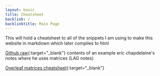 ```yaml
---
layout: basic
title: Cheatsheet
backlink: /
backlinktitle: Main Page
---
```

This will hold a cheatsheet to all of the snippets I am using to make this
website in markdown which later compiles to html

[Github raw](https://raw.githubusercontent.com/eric-chapdelaine/eric-chapdelaine.github.io/main/notes/math2331.md){:target="_blank"} contents of an example 
eric chapdelaine's notes where he uses matrices (LAG notes)

[Overleaf matrices cheatsheet](https://www.overleaf.com/learn/latex/Matrices#Inline_matrices){:target="_blank"}
